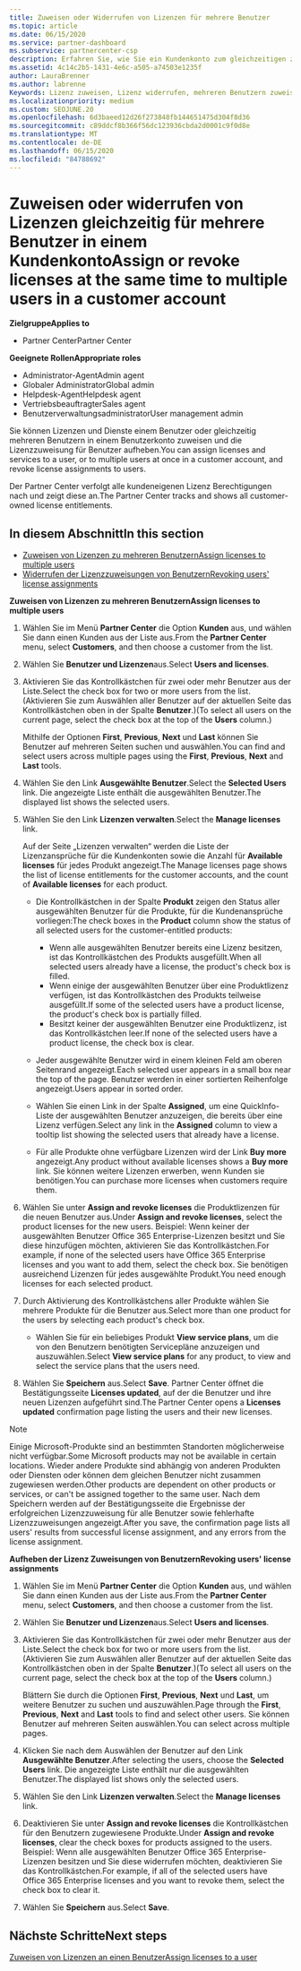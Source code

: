 ```yaml
---
title: Zuweisen oder Widerrufen von Lizenzen für mehrere Benutzer
ms.topic: article
ms.date: 06/15/2020
ms.service: partner-dashboard
ms.subservice: partnercenter-csp
description: Erfahren Sie, wie Sie ein Kundenkonto zum gleichzeitigen zuweisen oder widerrufen von Lizenzen und Diensten für einen oder mehrere Benutzer verwenden.
ms.assetid: 4c14c2b5-1431-4e6c-a505-a74503e1235f
author: LauraBrenner
ms.author: labrenne
Keywords: Lizenz zuweisen, Lizenz widerrufen, mehreren Benutzern zuweisen,
ms.localizationpriority: medium
ms.custom: SEOJUNE.20
ms.openlocfilehash: 6d3baeed12d26f273848fb144651475d304f8d36
ms.sourcegitcommit: c89ddcf8b366f56dc123936cbda2d0001c9f0d8e
ms.translationtype: MT
ms.contentlocale: de-DE
ms.lasthandoff: 06/15/2020
ms.locfileid: "84788692"
---
```

# <a name="assign-or-revoke-licenses-at-the-same-time-to-multiple-users-in-a-customer-account"></a><span data-ttu-id="3847b-104">Zuweisen oder widerrufen von Lizenzen gleichzeitig für mehrere Benutzer in einem Kundenkonto</span><span class="sxs-lookup"><span data-stu-id="3847b-104">Assign or revoke licenses at the same time to multiple users in a customer account</span></span>

<span data-ttu-id="3847b-105">**Zielgruppe**</span><span class="sxs-lookup"><span data-stu-id="3847b-105">**Applies to**</span></span>

- <span data-ttu-id="3847b-106">Partner Center</span><span class="sxs-lookup"><span data-stu-id="3847b-106">Partner Center</span></span>

<span data-ttu-id="3847b-107">**Geeignete Rollen**</span><span class="sxs-lookup"><span data-stu-id="3847b-107">**Appropriate roles**</span></span>

- <span data-ttu-id="3847b-108">Administrator-Agent</span><span class="sxs-lookup"><span data-stu-id="3847b-108">Admin agent</span></span>
- <span data-ttu-id="3847b-109">Globaler Administrator</span><span class="sxs-lookup"><span data-stu-id="3847b-109">Global admin</span></span>
- <span data-ttu-id="3847b-110">Helpdesk-Agent</span><span class="sxs-lookup"><span data-stu-id="3847b-110">Helpdesk agent</span></span>
- <span data-ttu-id="3847b-111">Vertriebsbeauftragter</span><span class="sxs-lookup"><span data-stu-id="3847b-111">Sales agent</span></span>
- <span data-ttu-id="3847b-112">Benutzerverwaltungsadministrator</span><span class="sxs-lookup"><span data-stu-id="3847b-112">User management admin</span></span>

<span data-ttu-id="3847b-113">Sie können Lizenzen und Dienste einem Benutzer oder gleichzeitig mehreren Benutzern in einem Benutzerkonto zuweisen und die Lizenzzuweisung für Benutzer aufheben.</span><span class="sxs-lookup"><span data-stu-id="3847b-113">You can assign licenses and services to a user, or to multiple users at once in a customer account, and revoke license assignments to users.</span></span>

<span data-ttu-id="3847b-114">Der Partner Center verfolgt alle kundeneigenen Lizenz Berechtigungen nach und zeigt diese an.</span><span class="sxs-lookup"><span data-stu-id="3847b-114">The Partner Center tracks and shows all customer-owned license entitlements.</span></span>

## <a name="in-this-section"></a><span data-ttu-id="3847b-115">In diesem Abschnitt</span><span class="sxs-lookup"><span data-stu-id="3847b-115">In this section</span></span>


- [<span data-ttu-id="3847b-116">Zuweisen von Lizenzen zu mehreren Benutzern</span><span class="sxs-lookup"><span data-stu-id="3847b-116">Assign licenses to multiple users</span></span>](#assign-licenses-to-groups)
- [<span data-ttu-id="3847b-117">Widerrufen der Lizenzzuweisungen von Benutzern</span><span class="sxs-lookup"><span data-stu-id="3847b-117">Revoking users' license assignments</span></span>](#revoking-licenses)

<a href="" id="assign-licenses-to-groups"></a>
<span data-ttu-id="3847b-118">**Zuweisen von Lizenzen zu mehreren Benutzern**</span><span class="sxs-lookup"><span data-stu-id="3847b-118">**Assign licenses to multiple users**</span></span>

1. <span data-ttu-id="3847b-119">Wählen Sie im Menü **Partner Center** die Option **Kunden** aus, und wählen Sie dann einen Kunden aus der Liste aus.</span><span class="sxs-lookup"><span data-stu-id="3847b-119">From the **Partner Center** menu, select **Customers**, and then choose a customer from the list.</span></span>

2. <span data-ttu-id="3847b-120">Wählen Sie **Benutzer und Lizenzen**aus.</span><span class="sxs-lookup"><span data-stu-id="3847b-120">Select **Users and licenses**.</span></span>

3. <span data-ttu-id="3847b-121">Aktivieren Sie das Kontrollkästchen für zwei oder mehr Benutzer aus der Liste.</span><span class="sxs-lookup"><span data-stu-id="3847b-121">Select the check box for two or more users from the list.</span></span> <span data-ttu-id="3847b-122">(Aktivieren Sie zum Auswählen aller Benutzer auf der aktuellen Seite das Kontrollkästchen oben in der Spalte **Benutzer**.)</span><span class="sxs-lookup"><span data-stu-id="3847b-122">(To select all users on the current page, select the check box at the top of the **Users** column.)</span></span>

    <span data-ttu-id="3847b-123">Mithilfe der Optionen **First**, **Previous**, **Next** und **Last** können Sie Benutzer auf mehreren Seiten suchen und auswählen.</span><span class="sxs-lookup"><span data-stu-id="3847b-123">You can find and select users across multiple pages using the **First**, **Previous**, **Next** and **Last** tools.</span></span>

4. <span data-ttu-id="3847b-124">Wählen Sie den Link **Ausgewählte Benutzer**.</span><span class="sxs-lookup"><span data-stu-id="3847b-124">Select the **Selected Users** link.</span></span> <span data-ttu-id="3847b-125">Die angezeigte Liste enthält die ausgewählten Benutzer.</span><span class="sxs-lookup"><span data-stu-id="3847b-125">The displayed list shows the selected users.</span></span>

5. <span data-ttu-id="3847b-126">Wählen Sie den Link **Lizenzen verwalten**.</span><span class="sxs-lookup"><span data-stu-id="3847b-126">Select the **Manage licenses** link.</span></span>

    <span data-ttu-id="3847b-127">Auf der Seite „Lizenzen verwalten“ werden die Liste der Lizenzansprüche für die Kundenkonten sowie die Anzahl für **Available licenses** für jedes Produkt angezeigt.</span><span class="sxs-lookup"><span data-stu-id="3847b-127">The Manage licenses page shows the list of license entitlements for the customer accounts, and the count of **Available licenses** for each product.</span></span>

    -   <span data-ttu-id="3847b-128">Die Kontrollkästchen in der Spalte **Produkt** zeigen den Status aller ausgewählten Benutzer für die Produkte, für die Kundenansprüche vorliegen:</span><span class="sxs-lookup"><span data-stu-id="3847b-128">The check boxes in the **Product** column show the status of all selected users for the customer-entitled products:</span></span>

        -   <span data-ttu-id="3847b-129">Wenn alle ausgewählten Benutzer bereits eine Lizenz besitzen, ist das Kontrollkästchen des Produkts ausgefüllt.</span><span class="sxs-lookup"><span data-stu-id="3847b-129">When all selected users already have a license, the product's check box is filled.</span></span>
        -   <span data-ttu-id="3847b-130">Wenn einige der ausgewählten Benutzer über eine Produktlizenz verfügen, ist das Kontrollkästchen des Produkts teilweise ausgefüllt.</span><span class="sxs-lookup"><span data-stu-id="3847b-130">If some of the selected users have a product license, the product's check box is partially filled.</span></span>
        -   <span data-ttu-id="3847b-131">Besitzt keiner der ausgewählten Benutzer eine Produktlizenz, ist das Kontrollkästchen leer.</span><span class="sxs-lookup"><span data-stu-id="3847b-131">If none of the selected users have a product license, the check box is clear.</span></span>
    -   <span data-ttu-id="3847b-132">Jeder ausgewählte Benutzer wird in einem kleinen Feld am oberen Seitenrand angezeigt.</span><span class="sxs-lookup"><span data-stu-id="3847b-132">Each selected user appears in a small box near the top of the page.</span></span> <span data-ttu-id="3847b-133">Benutzer werden in einer sortierten Reihenfolge angezeigt.</span><span class="sxs-lookup"><span data-stu-id="3847b-133">Users appear in sorted order.</span></span>

    -   <span data-ttu-id="3847b-134">Wählen Sie einen Link in der Spalte **Assigned**, um eine QuickInfo-Liste der ausgewählten Benutzer anzuzeigen, die bereits über eine Lizenz verfügen.</span><span class="sxs-lookup"><span data-stu-id="3847b-134">Select any link in the **Assigned** column to view a tooltip list showing the selected users that already have a license.</span></span>

    -   <span data-ttu-id="3847b-135">Für alle Produkte ohne verfügbare Lizenzen wird der Link **Buy more** angezeigt.</span><span class="sxs-lookup"><span data-stu-id="3847b-135">Any product without available licenses shows a **Buy more** link.</span></span> <span data-ttu-id="3847b-136">Sie können weitere Lizenzen erwerben, wenn Kunden sie benötigen.</span><span class="sxs-lookup"><span data-stu-id="3847b-136">You can purchase more licenses when customers require them.</span></span>

6.  <span data-ttu-id="3847b-137">Wählen Sie unter **Assign and revoke licenses** die Produktlizenzen für die neuen Benutzer aus.</span><span class="sxs-lookup"><span data-stu-id="3847b-137">Under **Assign and revoke licenses**, select the product licenses for the new users.</span></span> <span data-ttu-id="3847b-138">Beispiel: Wenn keiner der ausgewählten Benutzer Office 365 Enterprise-Lizenzen besitzt und Sie diese hinzufügen möchten, aktivieren Sie das Kontrollkästchen.</span><span class="sxs-lookup"><span data-stu-id="3847b-138">For example, if none of the selected users have Office 365 Enterprise licenses and you want to add them, select the check box.</span></span> <span data-ttu-id="3847b-139">Sie benötigen ausreichend Lizenzen für jedes ausgewählte Produkt.</span><span class="sxs-lookup"><span data-stu-id="3847b-139">You need enough licenses for each selected product.</span></span>

7. <span data-ttu-id="3847b-140">Durch Aktivierung des Kontrollkästchens aller Produkte wählen Sie mehrere Produkte für die Benutzer aus.</span><span class="sxs-lookup"><span data-stu-id="3847b-140">Select more than one product for the users by selecting each product's check box.</span></span>
    -   <span data-ttu-id="3847b-141">Wählen Sie für ein beliebiges Produkt **View service plans**, um die von den Benutzern benötigten Servicepläne anzuzeigen und auszuwählen.</span><span class="sxs-lookup"><span data-stu-id="3847b-141">Select **View service plans** for any product, to view and select the service plans that the users need.</span></span>

8. <span data-ttu-id="3847b-142">Wählen Sie **Speichern** aus.</span><span class="sxs-lookup"><span data-stu-id="3847b-142">Select **Save**.</span></span> <span data-ttu-id="3847b-143">Partner Center öffnet die Bestätigungsseite **Licenses updated**, auf der die Benutzer und ihre neuen Lizenzen aufgeführt sind.</span><span class="sxs-lookup"><span data-stu-id="3847b-143">The Partner Center opens a **Licenses updated** confirmation page listing the users and their new licenses.</span></span>

>[!NOTE]
><span data-ttu-id="3847b-144">Einige Microsoft-Produkte sind an bestimmten Standorten möglicherweise nicht verfügbar.</span><span class="sxs-lookup"><span data-stu-id="3847b-144">Some Microsoft products may not be available in certain locations.</span></span> <span data-ttu-id="3847b-145">Wieder andere Produkte sind abhängig von anderen Produkten oder Diensten oder können dem gleichen Benutzer nicht zusammen zugewiesen werden.</span><span class="sxs-lookup"><span data-stu-id="3847b-145">Other products are dependent on other products or services, or can't be assigned together to the same user.</span></span> <span data-ttu-id="3847b-146">Nach dem Speichern werden auf der Bestätigungsseite die Ergebnisse der erfolgreichen Lizenzzuweisung für alle Benutzer sowie fehlerhafte Lizenzzuweisungen angezeigt.</span><span class="sxs-lookup"><span data-stu-id="3847b-146">After you save, the confirmation page lists all users' results from successful license assignment, and any errors from the license assignment.</span></span>


<a href="" id="revoking-licenses"></a>
<span data-ttu-id="3847b-147">**Aufheben der Lizenz Zuweisungen von Benutzern**</span><span class="sxs-lookup"><span data-stu-id="3847b-147">**Revoking users' license assignments**</span></span>

1. <span data-ttu-id="3847b-148">Wählen Sie im Menü **Partner Center** die Option **Kunden** aus, und wählen Sie dann einen Kunden aus der Liste aus.</span><span class="sxs-lookup"><span data-stu-id="3847b-148">From the **Partner Center** menu, select **Customers**, and then choose a customer from the list.</span></span>

2. <span data-ttu-id="3847b-149">Wählen Sie **Benutzer und Lizenzen**aus.</span><span class="sxs-lookup"><span data-stu-id="3847b-149">Select **Users and licenses**.</span></span>

3. <span data-ttu-id="3847b-150">Aktivieren Sie das Kontrollkästchen für zwei oder mehr Benutzer aus der Liste.</span><span class="sxs-lookup"><span data-stu-id="3847b-150">Select the check box for two or more users from the list.</span></span> <span data-ttu-id="3847b-151">(Aktivieren Sie zum Auswählen aller Benutzer auf der aktuellen Seite das Kontrollkästchen oben in der Spalte **Benutzer**.)</span><span class="sxs-lookup"><span data-stu-id="3847b-151">(To select all users on the current page, select the check box at the top of the **Users** column.)</span></span>

    <span data-ttu-id="3847b-152">Blättern Sie durch die Optionen **First**, **Previous**, **Next** und **Last**, um weitere Benutzer zu suchen und auszuwählen.</span><span class="sxs-lookup"><span data-stu-id="3847b-152">Page through the **First**, **Previous**, **Next** and **Last** tools to find and select other users.</span></span> <span data-ttu-id="3847b-153">Sie können Benutzer auf mehreren Seiten auswählen.</span><span class="sxs-lookup"><span data-stu-id="3847b-153">You can select across multiple pages.</span></span>

4. <span data-ttu-id="3847b-154">Klicken Sie nach dem Auswählen der Benutzer auf den Link **Ausgewählte Benutzer**.</span><span class="sxs-lookup"><span data-stu-id="3847b-154">After selecting the users, choose the **Selected Users** link.</span></span> <span data-ttu-id="3847b-155">Die angezeigte Liste enthält nur die ausgewählten Benutzer.</span><span class="sxs-lookup"><span data-stu-id="3847b-155">The displayed list shows only the selected users.</span></span>

5. <span data-ttu-id="3847b-156">Wählen Sie den Link **Lizenzen verwalten**.</span><span class="sxs-lookup"><span data-stu-id="3847b-156">Select the **Manage licenses** link.</span></span>

6. <span data-ttu-id="3847b-157">Deaktivieren Sie unter **Assign and revoke licenses** die Kontrollkästchen für den Benutzern zugewiesene Produkte.</span><span class="sxs-lookup"><span data-stu-id="3847b-157">Under **Assign and revoke licenses**, clear the check boxes for products assigned to the users.</span></span> <span data-ttu-id="3847b-158">Beispiel: Wenn alle ausgewählten Benutzer Office 365 Enterprise-Lizenzen besitzen und Sie diese widerrufen möchten, deaktivieren Sie das Kontrollkästchen.</span><span class="sxs-lookup"><span data-stu-id="3847b-158">For example, if all of the selected users have Office 365 Enterprise licenses and you want to revoke them, select the check box to clear it.</span></span>

7. <span data-ttu-id="3847b-159">Wählen Sie **Speichern** aus.</span><span class="sxs-lookup"><span data-stu-id="3847b-159">Select **Save**.</span></span>

## <a name="next-steps"></a><span data-ttu-id="3847b-160">Nächste Schritte</span><span class="sxs-lookup"><span data-stu-id="3847b-160">Next steps</span></span>

[<span data-ttu-id="3847b-161">Zuweisen von Lizenzen an einen Benutzer</span><span class="sxs-lookup"><span data-stu-id="3847b-161">Assign licenses to a user</span></span>](assign-licenses-to-users.md)
